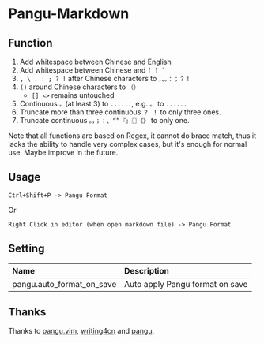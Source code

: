 # Pangu-Markdown 

## Function

1. Add whitespace between Chinese and English
2. Add whitespace between Chinese and ``[ ] ` ``
3. `, \ . : ; ? !` after Chinese characters to `，、。：；？！`
4. `()` around Chinese characters to `（）`
	- `[] <>` remains untouched
5. Continuous `。`(at least 3) to `......`, e.g. `。` to `......`
6. Truncate more than three continuous `？ ！` to only three ones.
7. Truncate continuous `。，；：、“”『』〖〗《》` to only one.

Note that all functions are based on Regex, it cannot do brace match, thus it lacks the ability to handle very complex cases, but it's enough for normal use. Maybe improve in the future.

## Usage

```
Ctrl+Shift+P -> Pangu Format
```

Or

```
Right Click in editor (when open markdown file) -> Pangu Format
```

## Setting

| Name                      | Description                     |
|:--------------------------|:--------------------------------|
| pangu.auto_format_on_save | Auto apply Pangu format on save |

## Thanks

Thanks to [pangu.vim](https://github.com/hotoo/pangu.vim), [writing4cn](https://marketplace.visualstudio.com/items?itemName=twocucao.writing4cn) and [pangu](https://marketplace.visualstudio.com/items?itemName=halfcrazy.pangu).
